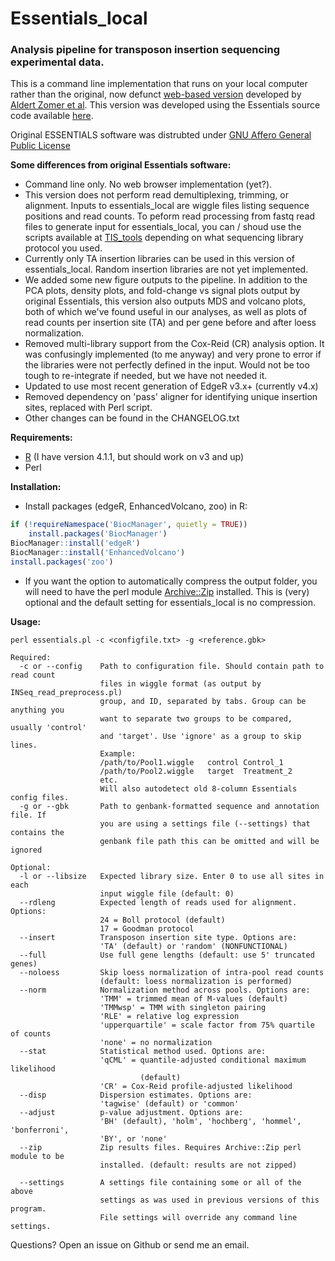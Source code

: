 # Essentials_local

### Analysis pipeline for transposon insertion sequencing experimental data.

This is a command line implementation that runs on your local computer rather than the original, now defunct [web-based version](http://bamics2.cmbi.ru.nl/websoftware/essentials/essentials_start.php
) developed by [Aldert Zomer et al](https://journals.plos.org/plosone/article?id=10.1371/journal.pone.0043012). This version was developed using the Essentials source code available [here](https://trac.nbic.nl/essentials/browser).  

Original ESSENTIALS software was distrubted under [GNU Affero General Public License](https://trac.nbic.nl/essentials/wiki/license)

**Some differences from original Essentials software:**

* Command line only. No web browser implementation (yet?).
* This version does not perform read demultiplexing, trimming, or alignment. Inputs to essentials\_local are wiggle files listing sequence positions and read counts. To peform read processing from fastq read files to generate input for essentials\_local, you can / shoud use the scripts available at [TIS_tools](https://github.com/egonozer/TIS_tools) depending on what sequencing library protocol you used.
* Currently only TA insertion libraries can be used in this version of essentials\_local. Random insertion libraries are not yet implemented.
* We added some new figure outputs to the pipeline. In addition to the PCA plots, density plots, and fold-change vs signal plots output by original Essentials, this version also outputs MDS and volcano plots, both of which we've found useful in our analyses, as well as plots of read counts per insertion site (TA) and per gene 
before and after loess normalization. 
* Removed multi-library support from the Cox-Reid (CR) analysis option. It was confusingly implemented (to me anyway) and very prone to error if the libraries were not perfectly defined in the input. Would not be too tough to re-integrate if needed, but we have not needed it. 
* Updated to use most recent generation of EdgeR v3.x+ (currently v4.x)
* Removed dependency on 'pass' aligner for identifying unique insertion sites, replaced with Perl script.
* Other changes can be found in the CHANGELOG.txt


**Requirements:** 
   
* [R](https://cloud.r-project.org/) (I have version 4.1.1, but should work on v3 and up)  
* Perl  

**Installation:**  

* Install packages (edgeR, EnhancedVolcano, zoo) in R: 

```r
if (!requireNamespace('BiocManager', quietly = TRUE))
    install.packages('BiocManager')        
BiocManager::install('edgeR')
BiocManager::install('EnhancedVolcano')
install.packages('zoo')
```

* If you want the option to automatically compress the output folder, you will need to have the perl module [Archive::Zip](https://metacpan.org/pod/Archive::Zip) installed. This is (very) optional and the default setting for essentials\_local is no compression. 
 

**Usage:**

`perl essentials.pl -c <configfile.txt> -g <reference.gbk>` 

```
Required:
  -c or --config    Path to configuration file. Should contain path to read count
                    files in wiggle format (as output by INSeq_read_preprocess.pl)
                    group, and ID, separated by tabs. Group can be anything you
                    want to separate two groups to be compared, usually 'control'
                    and 'target'. Use 'ignore' as a group to skip lines.
                    Example:
                    /path/to/Pool1.wiggle   control Control_1
                    /path/to/Pool2.wiggle   target  Treatment_2
                    etc.
                    Will also autodetect old 8-column Essentials config files.
  -g or --gbk       Path to genbank-formatted sequence and annotation file. If
                    you are using a settings file (--settings) that contains the
                    genbank file path this can be omitted and will be ignored

Optional:
  -l or --libsize   Expected library size. Enter 0 to use all sites in each 
                    input wiggle file (default: 0)
  --rdleng          Expected length of reads used for alignment. Options:
                    24 = Boll protocol (default)
                    17 = Goodman protocol
  --insert          Transposon insertion site type. Options are:
                    'TA' (default) or 'random' (NONFUNCTIONAL)                    
  --full            Use full gene lengths (default: use 5' truncated genes)
  --noloess         Skip loess normalization of intra-pool read counts
                    (default: loess normalization is performed)
  --norm            Normalization method across pools. Options are:
                    'TMM' = trimmed mean of M-values (default)
                    'TMMwsp' = TMM with singleton pairing
                    'RLE' = relative log expression
                    'upperquartile' = scale factor from 75% quartile of counts
                    'none' = no normalization
  --stat            Statistical method used. Options are:
                    'qCML' = quantile-adjusted conditional maximum likelihood
                             (default)
                    'CR' = Cox-Reid profile-adjusted likelihood
  --disp            Dispersion estimates. Options are:
                    'tagwise' (default) or 'common'
  --adjust          p-value adjustment. Options are:
                    'BH' (default), 'holm', 'hochberg', 'hommel', 'bonferroni',
                    'BY', or 'none'
  --zip             Zip results files. Requires Archive::Zip perl module to be
                    installed. (default: results are not zipped)

  --settings        A settings file containing some or all of the above
                    settings as was used in previous versions of this program.
                    File settings will override any command line settings.
```                    

Questions? Open an issue on Github or send me an email.
